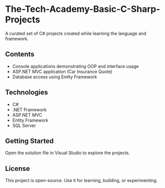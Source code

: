 # The-Tech-Academy-Basic-C-Sharp-Projects
A curated set of C# projects created while learning the language and framework.

## Contents
- Console applications demonstrating OOP and interface usage
- ASP.NET MVC application (Car Insurance Quote)
- Database access using Entity Framework

## Technologies
- C#
- .NET Framework
- ASP.NET MVC
- Entity Framework
- SQL Server

## Getting Started
Open the solution file in Visual Studio to explore the projects.

## License
This project is open-source. Use it for learning, building, or experimenting.
